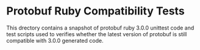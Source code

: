 # Protobuf Ruby Compatibility Tests

This drectory contains a snapshot of protobuf ruby 3.0.0 unittest code and
test scripts used to verifies whether the latest version of protobuf is
still compatible with 3.0.0 generated code.
